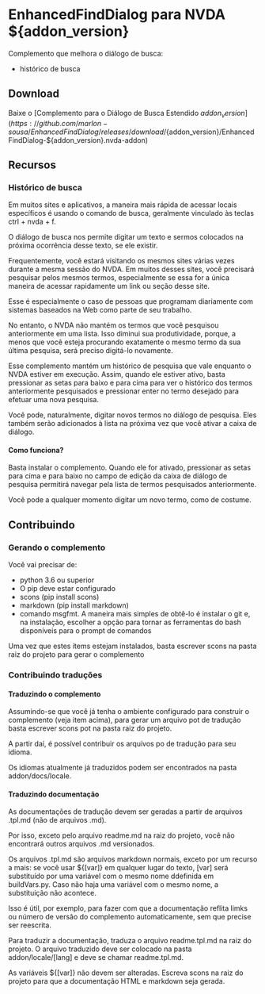 # EnhancedFindDialog para NVDA ${addon_version}
Complemento que melhora o diálogo de busca:

* histórico de busca

## Download
Baixe o [Complemento para o Diálogo de Busca Estendido ${addon_version}](https://github.com/marlon-sousa/EnhancedFindDialog/releases/download/${addon_version}/EnhancedFindDialog-${addon_version}.nvda-addon)

## Recursos

### Histórico de busca

Em muitos sites e aplicativos, a maneira mais rápida de acessar locais específicos é usando o
comando de busca, geralmente vinculado às teclas ctrl + nvda + f.

O diálogo de busca nos permite digitar um texto e sermos colocados na próxima ocorrência desse texto, se ele existir.

Frequentemente, você estará visitando os mesmos sites várias vezes durante a mesma sessão do NVDA. Em muitos desses sites, você precisará pesquisar
pelos mesmos termos, especialmente se essa for a única maneira de acessar rapidamente um link ou seção desse site.

Esse é especialmente o caso de pessoas que programam diariamente com sistemas baseados na Web como parte de seu trabalho.

No entanto, o NVDA não mantém os termos que você pesquisou
anteriormente em uma lista. Isso diminui sua produtividade, porque, a menos que você esteja procurando exatamente
o mesmo termo da sua última pesquisa, será preciso digitá-lo novamente.

Esse complemento mantém um histórico de pesquisa que vale enquanto o NVDA estiver em execução. Assim, quando ele estiver ativo, basta pressionar as setas para baixo
e para cima para ver o histórico dos termos anteriormente pesquisados e
pressionar enter no termo desejado para efetuar uma nova pesquisa.

Você pode, naturalmente, digitar novos termos no diálogo de pesquisa. Eles também serão adicionados à lista na próxima vez que você ativar a caixa de diálogo.

#### Como funciona?

Basta instalar o complemento. Quando ele for ativado, pressionar as setas para cima e para baixo no campo de edição
da caixa de diálogo de pesquisa permitirá
navegar pela lista de termos pesquisados anteriormente.

Você pode a qualquer momento digitar um novo termo, como de costume.

## Contribuindo

### Gerando o complemento

Você vai precisar de:

* python 3.6 ou superior
* O pip deve estar configurado
* scons (pip install scons)
* markdown (pip install markdown)
* comando msgfmt. A maneira mais simples de obtê-lo é instalar o git e, na instalação, escolher a opção para tornar as ferramentas do bash disponíveis para o prompt de comandos

Uma vez que estes ítems estejam instalados, basta escrever scons na pasta raiz do projeto para gerar o complemento  

### Contribuindo traduções

#### Traduzindo o complemento

Assumindo-se que você já tenha o ambiente configurado para construir o complemento (veja item acima), para gerar um arquivo pot de tradução basta escrever scons pot na pasta raiz do projeto.

A partir daí, é possível contribuir os arquivos po de tradução para seu idioma.

Os idiomas atualmente já traduzidos podem ser encontrados na pasta addon/docs/locale.

#### Traduzindo documentação

As documentações de tradução devem ser geradas a partir de arquivos .tpl.md (não de arquivos .md).

Por isso, exceto pelo arquivo readme.md na raiz do projeto, você não encontrará outros arquivos .md versionados.

Os arquivos .tpl.md são arquivos markdown normais, exceto por um recurso a mais: se você usar ${[var]} em qualquer lugar do texto, [var] será substituído por uma variável com o mesmo nome ddefinida em buildVars.py.
Caso não haja uma variável com o mesmo nome, a substituição não acontece.

Isso é útil, por exemplo, para fazer com que a documentação reflita limks ou número de versão do complemento automaticamente, sem que precise ser reescrita.

Para traduzir a documentação, traduza o arquivo readme.tpl.md na raiz do projeto. O arquivo traduzido deve ser colocado na pasta addon/locale/[lang] e deve se chamar readme.tpl.md.

As variáveis ${[var]} não devem ser alteradas. Escreva scons na raiz do projeto para que a documentação HTML e markdown seja gerada.